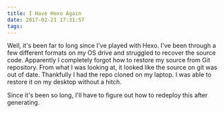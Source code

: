```yaml
---
title: I Have Hexo Again
date: 2017-02-21 17:31:57
tags:
---
```

Well, it's been far to long since I've played with Hexo. I've been through a few different formats on my OS drive and struggled to recover the source code. Apparently I completely forgot how to restore my source from Git repository. From what I was looking at, it looked like the source on git was out of date. Thankfully I had the repo cloned on my laptop. I was able to restore it on my desktop without a hitch.

Since it's been so long, I'll have to figure out how to redeploy this after generating.
